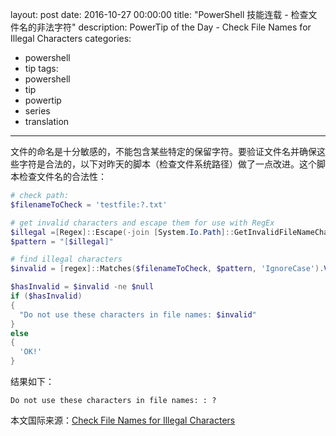 ﻿layout: post
date: 2016-10-27 00:00:00
title: "PowerShell 技能连载 - 检查文件名的非法字符"
description: PowerTip of the Day - Check File Names for Illegal Characters
categories:
- powershell
- tip
tags:
- powershell
- tip
- powertip
- series
- translation
---
文件的命名是十分敏感的，不能包含某些特定的保留字符。要验证文件名并确保这些字符是合法的，以下对昨天的脚本（检查文件系统路径）做了一点改进。这个脚本检查文件名的合法性：

```powershell
# check path:
$filenameToCheck = 'testfile:?.txt'

# get invalid characters and escape them for use with RegEx
$illegal =[Regex]::Escape(-join [System.Io.Path]::GetInvalidFileNameChars())
$pattern = "[$illegal]"

# find illegal characters
$invalid = [regex]::Matches($filenameToCheck, $pattern, 'IgnoreCase').Value | Sort-Object -Unique 

$hasInvalid = $invalid -ne $null
if ($hasInvalid)
{
  "Do not use these characters in file names: $invalid"
}
else
{
  'OK!'
}
```

结果如下：

    Do not use these characters in file names: : ?


<!--more-->
本文国际来源：[Check File Names for Illegal Characters](http://community.idera.com/powershell/powertips/b/tips/posts/check-file-names-for-illegal-characters-directory)
